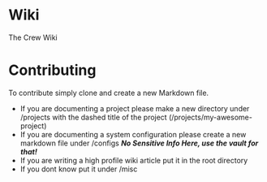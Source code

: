 Wiki
====

The Crew Wiki

Contributing
============

To contribute simply clone and create a new Markdown file.

* If you are documenting a project please make a new directory under /projects with the dashed title of the project (/projects/my-awesome-project)
* If you are documenting a system configuration please create a new markdown file under /configs
  ***No Sensitive Info Here, use the vault for that!***
* If you are writing a high profile wiki article put it in the root directory
* If you dont know put it under /misc

